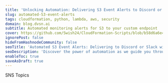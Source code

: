 ```yaml
---
title: 'Unlocking Automation: Delivering S3 Event Alerts to Discord or Slack Using Webhooks, Lambda, and Custom Endpoints'
slug: automated-S3-event-alerts
tags: cloudformation, python, lambda, aws, security
domain: blog.dvsn.ai
subtitle: Automated monitoring alerts for S3 to your custom endpoint
cover: https://github.com/Swish24/CloudFormation-Scripts/blob/b58d6a6e407456b2f42865e241f9b4ab75bf17c3/s3-sns-alerts-lambda/S3AlertsSNS.png
ignorePost: false
hideFromHashnodeCommunity: false
seoTitle: 'Automated S3 Event Alerts: Delivering to Discord or Slack with Webhooks & Lambda'
seoDescription: 'Discover the power of automation as we guide you through setting up S3 event alerts seamlessly. Learn how to deliver alerts to Discord or Slack using webhooks, Lambda, and your own custom endpoints. Elevate your AWS S3 monitoring game with step-by-step instructions and insights into optimizing your workflow'
enableToc: true
saveAsDraft: true
---
```


SNS Topics